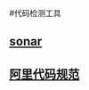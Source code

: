 #代码检测工具
## [sonar](https://www.sonarsource.com/)
## [阿里代码规范](https://https://github.com/alibaba/p3c)